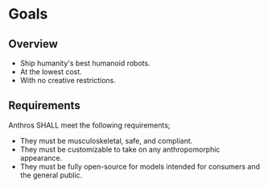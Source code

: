 # Goals

## Overview 

- Ship humanity's best humanoid robots.
- At the lowest cost.
- With no creative restrictions.

## Requirements 

Anthros SHALL meet the following requirements;

- They must be musculoskeletal, safe, and compliant.
- They must be customizable to take on any anthropomorphic appearance.
- They must be fully open-source for models intended for consumers and the general public.

